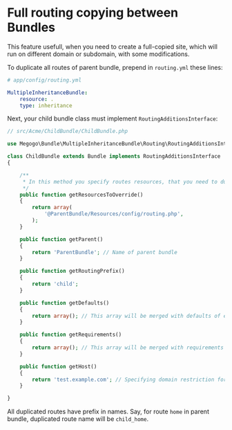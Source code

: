 # Full routing copying between Bundles

This feature usefull, when you need to create a full-copied site, which will run on different domain or subdomain, 
with some modifications.

To duplicate all routes of parent bundle, prepend in `routing.yml` these lines:

```yml
# app/config/routing.yml

MultipleInheritanceBundle:
    resource: .
    type: inheritance
```

Next, your child bundle class must implement `RoutingAdditionsInterface`:

```php
// src/Acme/ChildBundle/ChildBundle.php

use Megogo\Bundle\MultipleInheritanceBundle\Routing\RoutingAdditionsInterface;

class ChildBundle extends Bundle implements RoutingAdditionsInterface
{

    /**
     * In this method you specify routes resources, that you need to duplicate
     */
    public function getResourcesToOverride()
    {
        return array(
            '@ParentBundle/Resources/config/routing.php',
        );
    }

    public function getParent()
    {
        return 'ParentBundle'; // Name of parent bundle
    }

    public function getRoutingPrefix()
    {
        return 'child';
    }

    public function getDefaults()
    {
        return array(); // This array will be merged with defaults of each route of parent bundle
    }

    public function getRequirements()
    {
        return array(); // This array will be merged with requirements of each route of parent bundle
    }

    public function getHost()
    {
        return 'test.example.com'; // Specifying domain restriction for routes. Leave it as empty string for disable host requirement
    }

}
```

All duplicated routes have prefix in names. Say, for route `home` in parent bundle, duplicated route name will be `child_home`.
